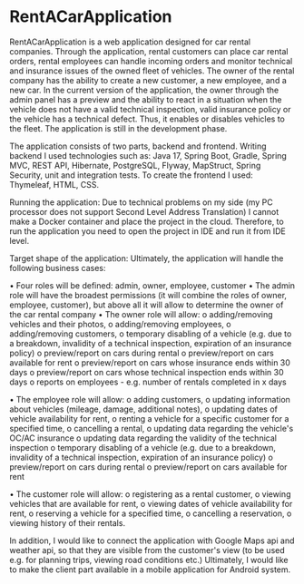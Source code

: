 # RentACarApplication
RentACarApplication is a web application designed for car rental companies. Through the application, rental customers can place car rental orders, 
rental employees can handle incoming orders and monitor technical and insurance issues of the owned fleet of vehicles. The owner of the rental company has the ability to create a new customer, a new employee, and a new car. 
In the current version of the application, the owner through the admin panel has a preview and the ability to react in a situation when the vehicle does not have a valid technical inspection, 
valid insurance policy or the vehicle has a technical defect. Thus, it enables or disables vehicles to the fleet. 
The application is still in the development phase.

The application consists of two parts, backend and frontend. 
Writing backend I used technologies such as: Java 17, Spring Boot, Gradle, Spring MVC, REST API, Hibernate, PostgreSQL, Flyway, MapStruct, Spring Security, unit and integration tests. 
To create the frontend I used: Thymeleaf, HTML, CSS.

Running the application: Due to technical problems on my side (my PC processor does not support Second Level Address Translation) I cannot make a Docker container and place the project in the cloud. 
Therefore, to run the application you need to open the project in IDE and run it from IDE level.

Target shape of the application: 
Ultimately, the application will handle the following business cases:

•	Four roles will be defined: admin, owner, employee, customer
•	The admin role will have the broadest permissions (it will combine the roles of owner, employee, customer), 
	but above all it will allow to determine the owner of the car rental company
•	The owner role will allow:
	o	adding/removing vehicles and their photos,
	o	adding/removing employees,
	o	adding/removing customers,
	o	temporary disabling of a vehicle (e.g. due to a breakdown, invalidity of a technical inspection, expiration of an insurance policy)
	o	preview/report on cars during rental
	o	preview/report on cars available for rent
	o	preview/report on cars whose insurance ends within 30 days
	o	preview/report on cars whose technical inspection ends within 30 days
	o	reports on employees - e.g. number of rentals completed in x days

•	The employee role will allow:
	o	adding customers,
	o	updating information about vehicles (mileage, damage, additional notes),
	o	updating dates of vehicle availability for rent,
	o	renting a vehicle for a specific customer for a specified time,
	o	cancelling a rental,
	o	updating data regarding the vehicle's OC/AC insurance
	o	updating data regarding the validity of the technical inspection
	o	temporary disabling of a vehicle (e.g. due to a breakdown, invalidity of a technical inspection, expiration of an insurance policy)
	o	preview/report on cars during rental
	o	preview/report on cars available for rent

•	The customer role will allow:
	o	registering as a rental customer,
	o	viewing vehicles that are available for rent,
	o	viewing dates of vehicle availability for rent,
	o	reserving a vehicle for a specified time,
	o	cancelling a reservation,
	o	viewing history of their rentals.

In addition, I would like to connect the application with Google Maps api and weather api, so that they are visible from the customer's view 
(to be used e.g. for planning trips, viewing road conditions etc.)
Ultimately, I would like to make the client part available in a mobile application for Android system.
